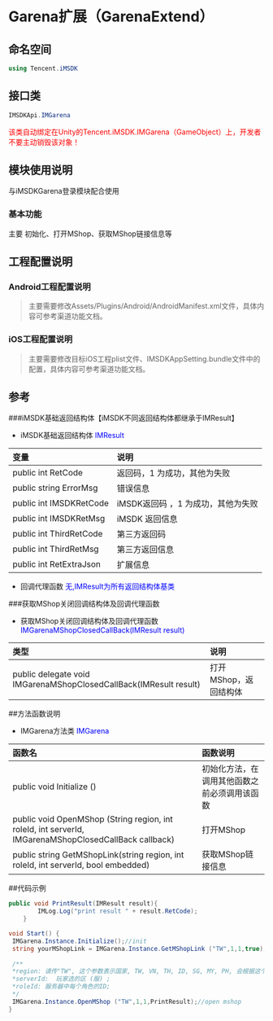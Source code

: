 # Garena扩展（GarenaExtend）

## 命名空间

```cs
using Tencent.iMSDK
```

## 接口类

```cs
IMSDKApi.IMGarena
```

<font color=red>该类自动绑定在Unity的Tencent.iMSDK.IMGarena（GameObject）上，开发者不要主动销毁该对象！</font>

## 模块使用说明
与iMSDKGarena登录模块配合使用

### 基本功能

主要 初始化、打开MShop、获取MShop链接信息等

## 工程配置说明

### Android工程配置说明

> 主要需要修改Assets/Plugins/Android/AndroidManifest.xml文件，具体内容可参考渠道功能文档。

### iOS工程配置说明

> 主要需要修改目标iOS工程plist文件、IMSDKAppSetting.bundle文件中的配置，具体内容可参考渠道功能文档。

## 参考
###iMSDK基础返回结构体【iMSDK不同返回结构体都继承于IMResult】
* iMSDK基础返回结构体  <font color=blue>IMResult</font>

| 变量 | 说明 |
| :-- | :-- |
| public int RetCode | 返回码，1 为成功，其他为失败 |
| public string ErrorMsg| 错误信息 |
| public int IMSDKRetCode| iMSDK返回码 ，1 为成功，其他为失败  |
| public int IMSDKRetMsg|  iMSDK 返回信息 |
| public int ThirdRetCode| 第三方返回码 |
| public int ThirdRetMsg| 第三方返回信息|
| public int RetExtraJson| 扩展信息 |

* 回调代理函数 <font color=blue>无,IMResult为所有返回结构体基类</font>

###获取MShop关闭回调结构体及回调代理函数
*  获取MShop关闭回调结构体及回调代理函数  <font color=blue>IMGarenaMShopClosedCallBack(IMResult result) </font> 

| 类型 | 说明 |
| :-- | :-- |
| public delegate void IMGarenaMShopClosedCallBack(IMResult result) | 打开MShop，返回结构体 |

##方法函数说明
* IMGarena方法类 <font color=blue> IMGarena </font>

| 函数名 | 函数说明 |
| :-- | :-- |
| public void Initialize () | 初始化方法，在调用其他函数之前必须调用该函数 |
| public void OpenMShop (String region, int roleId, int serverId, IMGarenaMShopClosedCallBack callback) | 打开MShop|
| public string GetMShopLink(string region, int roleId, int serverId, bool embedded) | 获取MShop链接信息 |


##代码示例
```cs
public void PrintResult(IMResult result){
        IMLog.Log("print result " + result.RetCode);
	}

void Start() {
 IMGarena.Instance.Initialize();//init
 string yourMShopLink = IMGarena.Instance.GetMShopLink ("TW",1,1,true);// get mshop link
 
 /**
 *region: 请传"TW", 这个参数表示国家, TW, VN, TH, ID, SG, MY, PH, 会根据这个值跳转到不同的国家的mshop
 *serverId:  玩家选的区 (服) ;
 *roleId: 服务器中每个角色的ID;
 */
 IMGarena.Instance.OpenMShop ("TW",1,1,PrintResult);//open mshop
}
```





